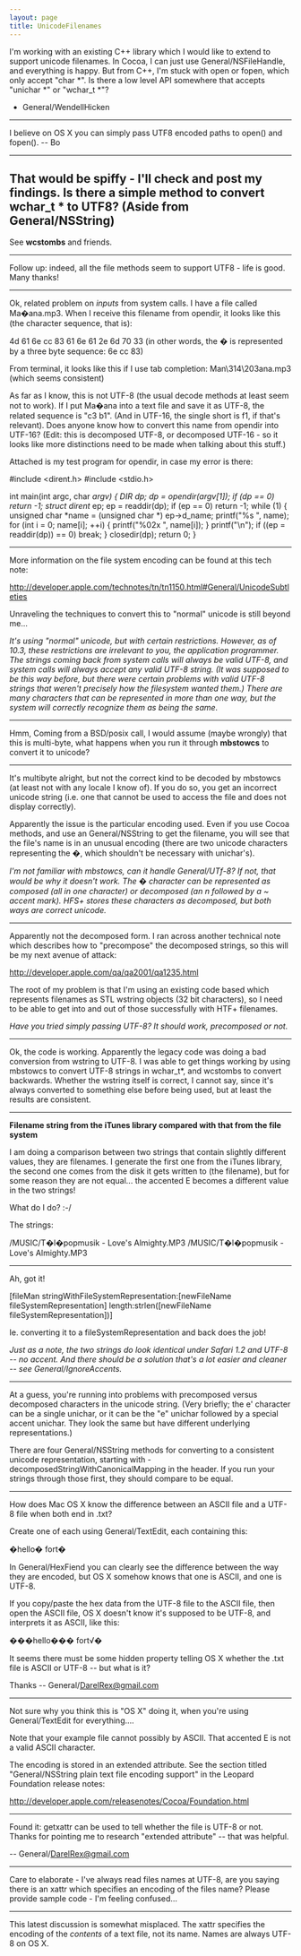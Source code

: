 ```yaml
---
layout: page
title: UnicodeFilenames
---
```


I'm working with an existing C++ library which I would like to extend to support unicode filenames.  In Cocoa, I can just use General/NSFileHandle, and everything is happy.  But from C++, I'm stuck with open or fopen, which only accept "char *".  Is there a low level API somewhere that accepts "unichar  *" or "wchar_t *"?

- General/WendellHicken

----

I believe on OS X you can simply pass UTF8 encoded paths to open() and fopen().  -- Bo

----

That would be spiffy - I'll check and post my findings.  Is there a simple method to convert wchar_t * to UTF8? (Aside from General/NSString)
----

See **wcstombs** and friends.

----

Follow up: indeed, all the file methods seem to support UTF8 - life is good.  Many thanks!

----

Ok, related problem on *inputs* from system calls.  I have a file called Ma�ana.mp3.  When I receive this filename from opendir, it looks like this
(the character sequence, that is):

4d 61 6e cc 83 61 6e 61 2e 6d 70 33   (in other words, the � is represented by a three byte sequence: 6e cc 83)

From terminal, it looks like this if I use tab completion: Man\314\203ana.mp3 (which seems consistent)

As far as I know, this is not UTF-8 (the usual decode methods at least seem not to work).  If I put Ma�ana into a text file and save it as
UTF-8, the related sequence is "c3 b1".  (And in UTF-16, the single short is f1, if that's relevant).  Does anyone know how to convert
this name from opendir into UTF-16? (Edit: this is decomposed UTF-8, or decomposed UTF-16 - so it looks like more distinctions
need to be made when talking about this stuff.)

Attached is my test program for opendir, in case my error is there:
    
#include <dirent.h>
#include <stdio.h>

int main(int argc, char **argv) {
    DIR* dp;
    dp = opendir(argv[1]);
    if (dp == 0) 
        return -1;
    struct dirent* ep;
    ep = readdir(dp);
    if (ep == 0) 
        return -1;
    while (1) {
	unsigned char *name = (unsigned char *) ep->d_name;
	printf("%s  ", name);
	for (int i = 0; name[i]; ++i) {
	    printf("%02x ", name[i]);
	}
	printf("\n");
        if ((ep = readdir(dp)) == 0) 
            break;
    }
    closedir(dp);
    return 0;
}


----

More information on the file system encoding can be found at this tech note:

http://developer.apple.com/technotes/tn/tn1150.html#General/UnicodeSubtleties

Unraveling the techniques to convert this to "normal" unicode is still beyond me...

*It's using "normal" unicode, but with certain restrictions. However, as of 10.3, these restrictions are irrelevant to you, the application programmer. The strings coming back from system calls will always be valid UTF-8, and system calls will always accept any valid UTF-8 string. (It was supposed to be this way before, but there were certain problems with valid UTF-8 strings that weren't precisely how the filesystem wanted them.) There are many characters that can be represented in more than one way, but the system will correctly recognize them as being the same.*

----

Hmm, Coming from a BSD/posix call, I would assume (maybe wrongly) that this is multi-byte, what happens when you run it through **mbstowcs** to convert it to unicode?

----

It's multibyte alright, but not the correct kind to be decoded by mbstowcs (at least not with any locale I know of).  If you do so, you get an incorrect unicode string (i.e. one that cannot be used to access the file and does not display correctly).

Apparently the issue is the particular encoding used.  Even if you use Cocoa methods, and use an General/NSString to get the filename, you will
see that the file's name is in an unusual encoding (there are two unicode characters representing the �, which shouldn't be necessary
with unichar's).

*I'm not familiar with mbstowcs, can it handle General/UTf-8? If not, that would be why it doesn't work. The � character can be represented as composed (all in one character) or decomposed (an n followed by a ~ accent mark). HFS+ stores these characters as decomposed, but both ways are correct unicode.*

----

Apparently not the decomposed form.  I ran across another technical note which describes how to "precompose" the decomposed strings,
so this will be my next avenue of attack:

http://developer.apple.com/qa/qa2001/qa1235.html

The root of my problem is that I'm using an existing code based which represents filenames as STL wstring objects (32 bit characters),
so I need to be able to get into and out of those successfully with HTF+ filenames.

*Have you tried simply passing UTF-8? It should work, precomposed or not.*

----

Ok, the code is working.  Apparently the legacy code was doing a bad conversion from wstring to UTF-8.  I was able to get things working by using mbstowcs to convert
UTF-8 strings in wchar_t*, and wcstombs to convert backwards.  Whether the wstring itself is correct, I cannot say, since it's always converted
to something else before being used, but at least the results are consistent.

----

**Filename string from the iTunes library compared with that from the file system**

I am doing a comparison between two strings that contain slightly different values, they are filenames. I generate the first one from the iTunes library, the second one comes from the disk it gets written to (the filename), but for some reason they are not equal... the accented E becomes a different value in the two strings!

What do I do? :-/

The strings:

    
/MUSIC/T�l�popmusik - Love's Almighty.MP3
/MUSIC/T�l�popmusik - Love's Almighty.MP3


----

Ah, got it!

[fileMan stringWithFileSystemRepresentation:[newFileName fileSystemRepresentation] length:strlen([newFileName fileSystemRepresentation])]

Ie. converting it to a fileSystemRepresentation and back does the job!

*Just as a note, the two strings do look identical under Safari 1.2 and UTF-8 -- no accent. And there should be a solution that's a lot easier and cleaner -- see General/IgnoreAccents.*

----

At a guess, you're running into problems with precomposed versus decomposed characters in the unicode string. (Very briefly; the e' character can be a single unichar, or it can be the "e" unichar followed by a special accent unichar. They look the same but have different underlying representations.)

There are four General/NSString methods for converting to a consistent unicode representation, starting with     -decomposedStringWithCanonicalMapping in the header. If you run your strings through those first, they should compare to be equal.

----

How does Mac OS X know the difference between an ASCII file and a UTF-8 file when both end in .txt?

Create one of each using General/TextEdit, each containing this:

  �hello� fort�

In General/HexFiend you can clearly see the difference between the way they are encoded, but OS X somehow knows that one is ASCII, and one is UTF-8.

If you copy/paste the hex data from the UTF-8 file to the ASCII file, then open the ASCII file, OS X doesn't know it's supposed to be UTF-8, and interprets it as ASCII, like this:

  ���hello��� fort&#8730;�

It seems there must be some hidden property telling OS X whether the .txt file is ASCII or UTF-8 -- but what is it?

Thanks -- General/DarelRex@gmail.com

----
Not sure why you think this is "OS X" doing it, when you're using General/TextEdit for everything....

Note that your example file cannot possibly by ASCII. That accented E is not a valid ASCII character.

The encoding is stored in an extended attribute. See the section titled "General/NSString plain text file encoding support" in the Leopard Foundation release notes:

http://developer.apple.com/releasenotes/Cocoa/Foundation.html

----
Found it:  getxattr can be used to tell whether the file is UTF-8 or not.  Thanks for pointing me to research "extended attribute" -- that was helpful.

-- General/DarelRex@gmail.com

----
Care to elaborate - I've always read files names at UTF-8, are you saying there is an xattr which specifies an encoding of the files name? Please provide sample code - I'm feeling confused...

----
This latest discussion is somewhat misplaced. The xattr specifies the encoding of the *contents* of a text file, not its name. Names are always UTF-8 on OS X.
